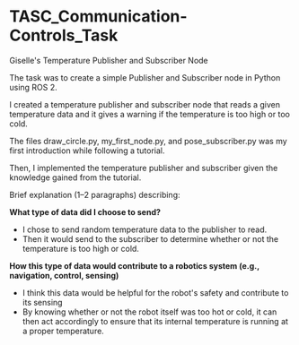# TASC_Communication-Controls_Task
Giselle's Temperature Publisher and Subscriber Node

The task was to create a simple Publisher and Subscriber node in Python using ROS 2.

I created a temperature publisher and subscriber node that reads a given temperature data
and it gives a warning if the temperature is too high or too cold.

The files draw_circle.py, my_first_node.py, and pose_subscriber.py was my first introduction
while following a tutorial. 

Then, I implemented the temperature publisher and subscriber given the knowledge gained from
the tutorial.

Brief explanation (1–2 paragraphs) describing:

**What type of data did I choose to send?**
- I chose to send random temperature data to the publisher to read.
- Then it would send to the subscriber to determine whether or not the temperature is too high or cold.

**How this type of data would contribute to a robotics system (e.g., navigation, control, sensing)**
- I think this data would be helpful for the robot's safety and contribute to its sensing
- By knowing whether or not the robot itself was too hot or cold, it can then act accordingly to ensure
  that its internal temperature is running at a proper temperature. 

